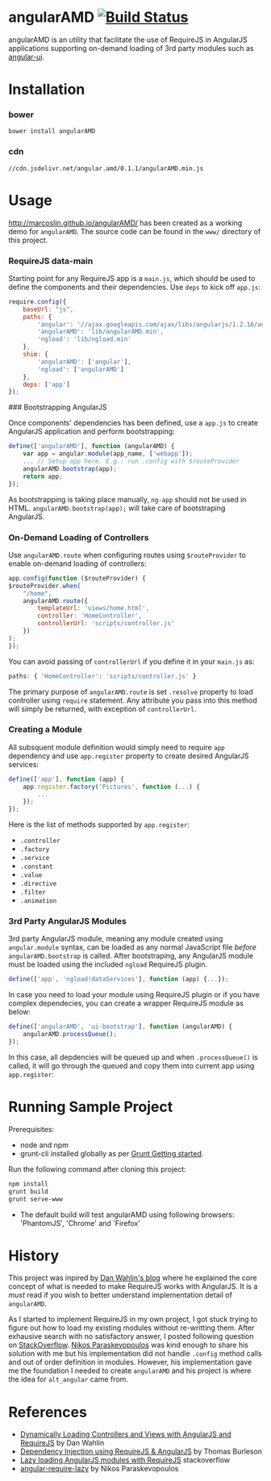angularAMD  [![Build Status](https://travis-ci.org/marcoslin/angularAMD.png)](https://travis-ci.org/marcoslin/angularAMD)
==========
angularAMD is an utility that facilitate the use of RequireJS in AngularJS applications supporting on-demand loading
of 3rd party modules such as [angular-ui](git@github.com:marcoslin/bower-angularAMD.git).

Installation
==========

### bower
    bower install angularAMD

### cdn
    //cdn.jsdelivr.net/angular.amd/0.1.1/angularAMD.min.js

Usage
==========

http://marcoslin.github.io/angularAMD/ has been created as a working demo for `angularAMD`.  The source code
can be found in the `www/` directory of this project.

### RequireJS data-main

Starting point for any RequireJS app is a `main.js`, which should be used to define the components and their dependencies.  Use `deps` to kick off `app.js`:

```Javascript
require.config({
    baseUrl: "js",
    paths: {
        'angular': '//ajax.googleapis.com/ajax/libs/angularjs/1.2.16/angular.min',
        'angularAMD': 'lib/angularAMD.min',
        'ngload': 'lib/ngload.min'
    },
    shim: {
        'angularAMD': ['angular'],
        'ngload': ['angularAMD']
    },    
    deps: ['app']
});
```

### Bootstrapping AngularJS

Once components' dependencies has been defined, use a `app.js` to create AngularJS application and perform bootstrapping:

```Javascript
define(['angularAMD'], function (angularAMD) {
    var app = angular.module(app_name, ['webapp']);
    ... // Setup app here. E.g.: run .config with $routeProvider
    angularAMD.bootstrap(app);
    return app;
});
```

As bootstrapping is taking place manually, `ng-app` should not be used in HTML.  `angularAMD.bootstrap(app);` will take care of bootstraping AngularJS.

### On-Demand Loading of Controllers

Use `angularAMD.route` when configuring routes using `$routeProvider` to enable on-demand loading of controllers:

```Javascript
app.config(function ($routeProvider) {
$routeProvider.when(
    "/home",
    angularAMD.route({
        templateUrl: 'views/home.html',
        controller: 'HomeController',
        controllerUrl: 'scripts/controller.js'
    })
);
});
```

You can avoid passing of `controllerUrl` if you define it in your `main.js` as:

```Javascript
paths: { 'HomeController': 'scripts/controller.js' }
```

The primary purpose of `angularAMD.route` is set `.resolve` property to load controller using `require` statement.
Any attribute you pass into this method will simply be returned, with exception of `controllerUrl`. 


### Creating a Module

All subsquent module definition would simply need to require `app` dependency and use `app.register` property to create
desired AngularJS services:

```Javascript
define(['app'], function (app) {
    app.register.factory('Pictures', function (...) {
        ...
    });
});
```

Here is the list of methods supported by `app.register`:

* `.controller`
* `.factory`
* `.service`
* `.constant`
* `.value`
* `.directive`
* `.filter`
* `.animation`

### 3rd Party AngularJS Modules

3rd party AngularJS module, meaning any module created using `angular.module` syntax, can be loaded as any normal JavaScript file *before* `angularAMD.bootstrap` is called.  After bootstraping, any AngularJS module must be loaded using the included `ngload` RequireJS plugin.

```Javascript
define(['app', 'ngload!dataServices'], function (app) {...});
```

In case you need to load your module using RequireJS plugin or if you have complex dependecies, you can create a wrapper RequireJS module as below:

```Javascript
define(['angularAMD', 'ui-bootstrap'], function (angularAMD) {
    angularAMD.processQueue();
});
```

In this case, all depdencies will be queued up and when `.processQueue()` is called, it will go through the queued and copy them into current app using `app.register`:


Running Sample Project
==========

Prerequisites:
* node and npm
* grunt-cli installed globally as per [Grunt Getting started](http://gruntjs.com/getting-started).

Run the following command after cloning this project:

```bash
npm install
grunt build
grunt serve-www
```
* The default build will test angularAMD using following browsers: 'PhantomJS', 'Chrome' and 'Firefox'

History
==========
This project was inpired by [Dan Wahlin's blog](http://weblogs.asp.net/dwahlin/archive/2013/05/22/dynamically-loading-controllers-and-views-with-angularjs-and-requirejs.aspx)
where he explained the core concept of what is needed to make RequireJS works with AngularJS.  It is a *must* read
if you wish to better understand implementation detail of `angularAMD`.

As I started to implement RequireJS in my own project, I got stuck trying to figure out how to load my existing modules
without re-writting them.  After exhausive search with no satisfactory answer, I posted following question on 
[StackOverflow](http://stackoverflow.com/questions/19134023/lazy-loading-angularjs-modules-with-requirejs).
[Nikos Paraskevopoulos](http://stackoverflow.com/users/2764255/nikos-paraskevopoulos) was kind enough to share his
solution with me but his implementation did not handle `.config` method calls and out of order definition in modules.
However, his implementation gave me the foundation I needed to create `angularAMD` and his project is where the idea
for `alt_angular` came from.


References
==========

* [Dynamically Loading Controllers and Views with AngularJS and RequireJS](http://weblogs.asp.net/dwahlin/archive/2013/05/22/dynamically-loading-controllers-and-views-with-angularjs-and-requirejs.aspx) by Dan Wahlin
* [Dependency Injection using RequireJS & AngularJS](http://solutionoptimist.com/2013/09/30/requirejs-angularjs-dependency-injection/) by Thomas Burleson
* [Lazy loading AngularJS modules with RequireJS](http://stackoverflow.com/questions/19134023/lazy-loading-angularjs-modules-with-requirejs) stackoverflow
* [angular-require-lazy](https://github.com/nikospara/angular-require-lazy) by Nikos Paraskevopoulos
